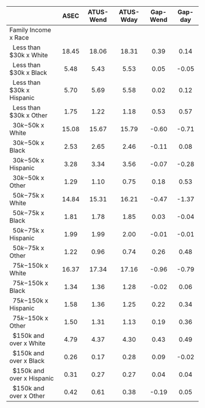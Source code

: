 
|                      |         ASEC |    ATUS-Wend |    ATUS-Wday |     Gap-Wend |      Gap-day |
| -------------------- | :----------: | :----------: | :----------: | :----------: | :----------: |
| Family Income x Race |              |              |              |              |              |
| &nbsp;&nbsp;Less than $30k x White |        18.45 |        18.06 |        18.31 |         0.39 |         0.14 |
| &nbsp;&nbsp;Less than $30k x Black |         5.48 |         5.43 |         5.53 |         0.05 |        -0.05 |
| &nbsp;&nbsp;Less than $30k x Hispanic |         5.70 |         5.69 |         5.58 |         0.02 |         0.12 |
| &nbsp;&nbsp;Less than $30k x Other |         1.75 |         1.22 |         1.18 |         0.53 |         0.57 |
| &nbsp;&nbsp;$30k-$50k x White |        15.08 |        15.67 |        15.79 |        -0.60 |        -0.71 |
| &nbsp;&nbsp;$30k-$50k x Black |         2.53 |         2.65 |         2.46 |        -0.11 |         0.08 |
| &nbsp;&nbsp;$30k-$50k x Hispanic |         3.28 |         3.34 |         3.56 |        -0.07 |        -0.28 |
| &nbsp;&nbsp;$30k-$50k x Other |         1.29 |         1.10 |         0.75 |         0.18 |         0.53 |
| &nbsp;&nbsp;$50k-$75k x White |        14.84 |        15.31 |        16.21 |        -0.47 |        -1.37 |
| &nbsp;&nbsp;$50k-$75k x Black |         1.81 |         1.78 |         1.85 |         0.03 |        -0.04 |
| &nbsp;&nbsp;$50k-$75k x Hispanic |         1.99 |         1.99 |         2.00 |        -0.01 |        -0.01 |
| &nbsp;&nbsp;$50k-$75k x Other |         1.22 |         0.96 |         0.74 |         0.26 |         0.48 |
| &nbsp;&nbsp;$75k-$150k x White |        16.37 |        17.34 |        17.16 |        -0.96 |        -0.79 |
| &nbsp;&nbsp;$75k-$150k x Black |         1.34 |         1.36 |         1.28 |        -0.02 |         0.06 |
| &nbsp;&nbsp;$75k-$150k x Hispanic |         1.58 |         1.36 |         1.25 |         0.22 |         0.34 |
| &nbsp;&nbsp;$75k-$150k x Other |         1.50 |         1.31 |         1.13 |         0.19 |         0.36 |
| &nbsp;&nbsp;$150k and over x White |         4.79 |         4.37 |         4.30 |         0.43 |         0.49 |
| &nbsp;&nbsp;$150k and over x Black |         0.26 |         0.17 |         0.28 |         0.09 |        -0.02 |
| &nbsp;&nbsp;$150k and over x Hispanic |         0.31 |         0.27 |         0.27 |         0.04 |         0.04 |
| &nbsp;&nbsp;$150k and over x Other |         0.42 |         0.61 |         0.38 |        -0.19 |         0.05 |

